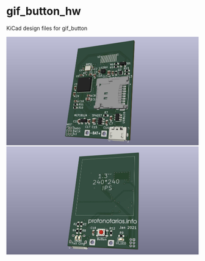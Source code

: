 # gif_button_hw
KiCad design files for gif_button

![back](gif_button_back.jpg)
![front](gif_button_front.jpg)

